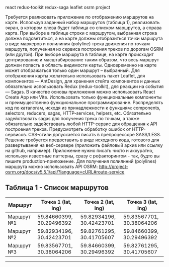 react redux-toolkit redux-saga leaflet osrm project

Требуется реализовать приложение по отображению маршрутов на карте.
Используя заданный набор маршрутов (таблица 1), реализовать экран, в котором слева будет таблица со списком маршрутов, а справа карта. При выборе в таблице строки с маршрутом, выбранная строка должна подсветиться, а на карте должны отобразиться точки маршрута в виде маркеров и полилиния (polyline) трека движения по точкам маршрута, полученная из сервиса построения треков по дорогам OSRM (или другой). При выборе маршрута в таблице, на карте происходит центрирование и масштабирование таким образом, что весь маршрут должен попасть в область видимости карты. Одновременно на карте может отображаться только один маршрут – выбранный.
Для отображения карты желательно использовать пакет Leaflet, для компонентов — AntDesign, для хранения стейта компонентов и данных обязательно использовать Redux (redux-toolkit), для реакции на события — Sagas. В качестве основы приложения можно использовать React Create App или Vite. Использовать только функциональные компоненты и преимущественно функциональное программирование. Распределять код по каталогам, исходя из принадлежности к функциям: components, selectors, reducers, sagas, HTTP-services, helpers, etc. Обязательно задействовать sagas для получения трека по точкам, а также обязательно задействовать любой HTTP-сервис для обращения к API построения треков. Предусмотреть обработку ошибок от HTTP-сервисов. CSS-стили допускается писать в  препроцессоре SASS/LESS.
Решение требуется предоставить в виде исходного кода, готового для развертывания на веб-сервере (приложить файловый архив или ссылку на github, например). Приложение нужно писать чисто и аккуратно, используя известные паттерны, сразу с рефакторингом - так, будто вы пишите production-приложение.
Для получения полилиний (polylines) маршрута можно использовать API OSRM:
http://project-osrm.org/docs/v5.5.1/api/?language=cURL#route-service

Таблица 1 - Список маршрутов
 ---------------------------------------------------------------------------------------------
| Маршрут    |    Точка 1 (lat, Ing)    |   Точка 2 (lat, Ing)     |   Точка 3 (lat, Ing)     |
|------------|--------------------------|--------------------------|--------------------------|
| Маршрут №1 | 59.84660399, 30.29496392 | 59.82934196, 30.42423701 | 59.83567701, 30.38064206 |
| Маршрут №2 | 59.82934196, 30.42423701 | 59.82761295, 30.41705607 | 59.84660399, 30.29496392 |
| Маршрут №3 | 59.83567701, 30.38064206 | 59.84660399, 30.29496392 | 59.82761295, 30.41705607 |
 ---------------------------------------------------------------------------------------------
